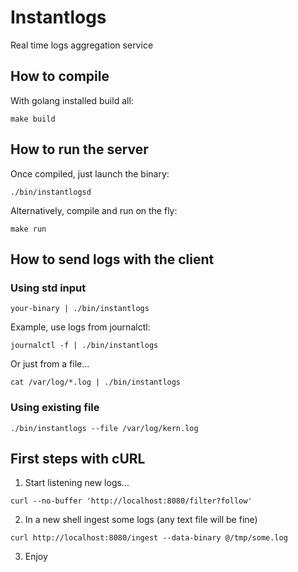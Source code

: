 # Instantlogs

Real time logs aggregation service

## How to compile

With golang installed build all:

```shell
make build
```

## How to run the server

Once compiled, just launch the binary:

```shell
./bin/instantlogsd
```

Alternatively, compile and run on the fly:

```shell
make run
```

## How to send logs with the client

### Using std input

```shell
your-binary | ./bin/instantlogs
```

Example, use logs from journalctl:

```shell
journalctl -f | ./bin/instantlogs
```

Or just from a file...

```shell
cat /var/log/*.log | ./bin/instantlogs
```

### Using existing file

```shell
./bin/instantlogs --file /var/log/kern.log
```

## First steps with cURL

1) Start listening new logs...

```shell
curl --no-buffer 'http://localhost:8080/filter?follow'
```

2) In a new shell ingest some logs (any text file will be fine)

```shell
curl http://localhost:8080/ingest --data-binary @/tmp/some.log
```

3) Enjoy

